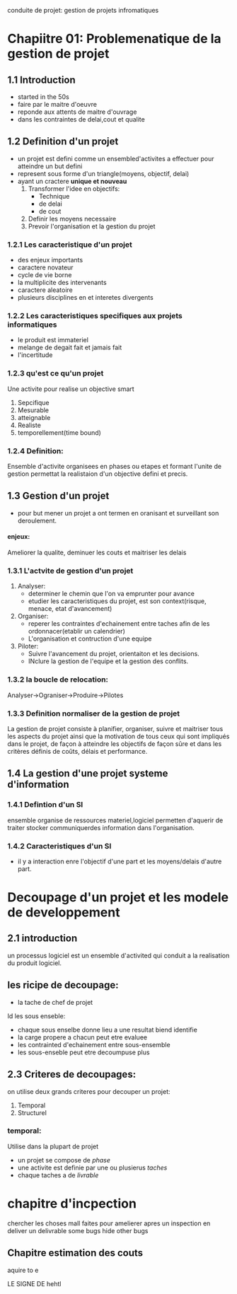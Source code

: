 conduite de projet: gestion de projets infromatiques

# Chapiitre 01: Problemenatique de la gestion de projet
## 1.1 Introduction
- started in the 50s
- faire par le maitre d'oeuvre
- reponde aux attents de maitre d'ouvrage
- dans les contraintes de delai,cout et qualite
## 1.2 Definition d'un projet
- un projet est defini comme un ensembled'activites a effectuer pour
atteindre un but defini
- represent sous forme d'un triangle(moyens, objectif, delai)
- ayant un cractere <b>unique et nouveau</b>
	1. Transformer l'idee en objectifs:
		- Technique
		- de delai
		- de cout
	2. Definir les moyens necessaire
	3. Prevoir l'organisation et la gestion du projet
### 1.2.1 Les caracteristique d'un projet
- des enjeux importants
- caractere novateur
- cycle de vie borne
- la multiplicite des intervenants
- caractere aleatoire
- plusieurs disciplines en et interetes divergents
### 1.2.2 Les caracteristiques specifiques aux projets informatiques
- le produit est immateriel
- melange de degait fait et jamais fait
- l'incertitude
### 1.2.3 qu'est ce qu'un projet
Une activite pour realise un objective smart
1. Sepcifique
2. Mesurable
3. atteignable
4. Realiste
5. temporellement(time bound)
### 1.2.4 Definition:
Ensemble d'activite organisees en phases ou etapes et formant l'unite de
gestion permettat la realistaion d'un objective defini et precis.
## 1.3 Gestion d'un projet
- pour but mener un projet a ont termen en oranisant et surveillant son
		deroulement.

#### enjeux:
Ameliorer la qualite, deminuer les couts et maitriser les delais

### 1.3.1 L'actvite de gestion d'un projet
1. Analyser:
	- determiner le chemin que l'on va emprunter pour avance
	- etudier les caracteristiques du projet, est son context(risque,
			menace, etat d'avancement)
2. Organiser:
	- reperer les contraintes d'echainement entre taches afin de les
			ordonnacer(etablir un calendrier)
	- L'organisation et contruction d'une equipe
3. Piloter:
	- Suivre l'avancement du projet, orientaiton et les decisions.
	- INclure la gestion de l'equipe et la gestion des conflits.

### 1.3.2 la boucle de relocation:
Analyser$\to$Ograniser$\to$Produire$\to$Pilotes

### 1.3.3 Definition normaliser de la gestion de projet
La gestion de projet consiste à planifier, organiser, 
suivre et maitriser tous les aspects du
projet ainsi que la motivation de tous ceux qui sont impliqués dans
le projet, de façon à atteindre les
objectifs de façon sûre et dans les critères définis de coûts, délais et 
performance.

## 1.4 La gestion d'une projet systeme d'information
### 1.4.1 Defintion d'un SI
ensemble organise de ressources materiel,logiciel permetten d'aquerir de
traiter stocker communiquerdes information dans l'organisation.
### 1.4.2 Caracteristiques d'un SI
- il y a interaction enre l'objectif d'une part et les moyens/delais
		d'autre part.




# Decoupage d'un projet et les modele de developpement
## 2.1 introduction
un processus logiciel est un ensemble d'activited qui conduit a la
realisation du produit logiciel.
## les ricipe de decoupage:
- la tache de chef de projet 

Id les sous enseble:
- chaque sous enselbe donne lieu a une resultat biend identifie
- la carge propere a chacun peut etre evaluee
- les contrainted d'echainement entre sous-ensemble
- les sous-enseble peut etre decoumpuse plus

## 2.3 Criteres de decoupages:
on utilise deux grands criteres pour decouper un projet:
1. Temporal
2. Structurel

### temporal:
Utilise dans la plupart de projet 
- un projet se compose de _phase_
- une activite est definie par une  ou plusierus _taches_
- chaque taches a de _livrable_





# chapitre d'incpection
chercher les choses mall faites pour amelierer
apres un inspection en deliver un delivrable
some bugs hide other bugs

## Chapitre estimation des couts
aquire to e


LE SIGNE DE hehtl
	

